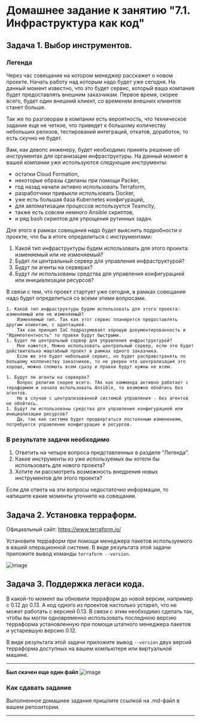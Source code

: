 # Домашнее задание к занятию "7.1. Инфраструктура как код"

## Задача 1. Выбор инструментов. 
 
### Легенда
 
Через час совещание на котором менеджер расскажет о новом проекте. Начать работу над которым надо 
будет уже сегодня. 
На данный момент известно, что это будет сервис, который ваша компания будет предоставлять внешним заказчикам.
Первое время, скорее всего, будет один внешний клиент, со временем внешних клиентов станет больше.

Так же по разговорам в компании есть вероятность, что техническое задание еще не четкое, что приведет к большому
количеству небольших релизов, тестирований интеграций, откатов, доработок, то есть скучно не будет.  
   
Вам, как девопс инженеру, будет необходимо принять решение об инструментах для организации инфраструктуры.
На данный момент в вашей компании уже используются следующие инструменты: 
- остатки Сloud Formation, 
- некоторые образы сделаны при помощи Packer,
- год назад начали активно использовать Terraform, 
- разработчики привыкли использовать Docker, 
- уже есть большая база Kubernetes конфигураций, 
- для автоматизации процессов используется Teamcity, 
- также есть совсем немного Ansible скриптов, 
- и ряд bash скриптов для упрощения рутинных задач.  

Для этого в рамках совещания надо будет выяснить подробности о проекте, что бы в итоге определиться с инструментами:

1. Какой тип инфраструктуры будем использовать для этого проекта: изменяемый или не изменяемый?
1. Будет ли центральный сервер для управления инфраструктурой?
1. Будут ли агенты на серверах?
1. Будут ли использованы средства для управления конфигурацией или инициализации ресурсов? 
 
В связи с тем, что проект стартует уже сегодня, в рамках совещания надо будет определиться со всеми этими вопросами.

```
1. Какой тип инфраструктуры будем использовать для этого проекта: изменяемый или не изменяемый?
    Изменяемый тип. Так как этот сервис планирется предоставлять другим клиентам, с адаптацией.
    Так как принцип IaC подразумевает хорошую документированность и "Идемпотентность" то правки будут быстрыми.
1. Будет ли центральный сервер для управления инфраструктурой?
    Мне кажется, Можно использовать центральный сервер, если это будет действительно маштабный проект в рамках одного заказчика.
    Если же это будет небольшой сервис, но будет расправстранять по большому колличеству заказчиков, то не уверен что централизация это хорошо, можно сломать всем сразу и правки будут нужны не всем.
       
1. Будут ли агенты на серверах?
    Вопрос религии скорее всего. ТАк как комманда активно работает с тераформом и начала использовать Ansible, то возможно обойтись без агентов.
    Но в случае с централизованной системой управления - без агентов не обойтись.
1. Будут ли использованы средства для управления конфигурацией или инициализации ресурсов? 
    Да, так как система будет продвергаться постоянным изменениям, потребуется управление конфигурацие и ресурсов.

```

### В результате задачи необходимо

1. Ответить на четыре вопроса представленных в разделе "Легенда". 
1. Какие инструменты из уже используемых вы хотели бы использовать для нового проекта? 
1. Хотите ли рассмотреть возможность внедрения новых инструментов для этого проекта? 

Если для ответа на эти вопросы недостаточно информации, то напишите какие моменты уточните на совещании.


## Задача 2. Установка терраформ. 

Официальный сайт: https://www.terraform.io/

Установите терраформ при помощи менеджера пакетов используемого в вашей операционной системе.
В виде результата этой задачи приложите вывод команды `terraform --version`.


![image](https://user-images.githubusercontent.com/92970717/175947783-dad13291-3734-417c-b3d6-87c3faada2c7.png)



## Задача 3. Поддержка легаси кода. 

В какой-то момент вы обновили терраформ до новой версии, например с 0.12 до 0.13. 
А код одного из проектов настолько устарел, что не может работать с версией 0.13. 
В связи с этим необходимо сделать так, чтобы вы могли одновременно использовать последнюю версию терраформа установленную при помощи
штатного менеджера пакетов и устаревшую версию 0.12. 

В виде результата этой задачи приложите вывод `--version` двух версий терраформа доступных на вашем компьютере 
или виртуальной машине.

---


**Был скачен еще один файл**
![image](https://user-images.githubusercontent.com/92970717/175953944-527065e8-2fd4-48ae-90fd-5a297e635ce2.png)


### Как cдавать задание

Выполненное домашнее задание пришлите ссылкой на .md-файл в вашем репозитории.

---
